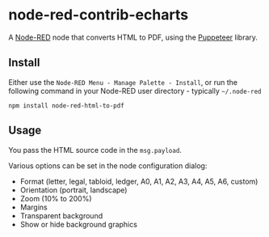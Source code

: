 # node-red-contrib-echarts

A [Node-RED](https://nodered.org/) node that converts HTML to PDF, using the [Puppeteer](https://pptr.dev/) library.

## Install

Either use the `Node-RED Menu - Manage Palette - Install`, or run the following command in your Node-RED user directory - typically `~/.node-red`

    npm install node-red-html-to-pdf

## Usage

You pass the HTML source code in the `msg.payload`.

Various options can be set in the node configuration dialog:

* Format (letter, legal, tabloid, ledger, A0, A1, A2, A3, A4, A5, A6, custom)
* Orientation (portrait, landscape)
* Zoom (10% to 200%)
* Margins
* Transparent background
* Show or hide background graphics

